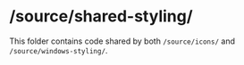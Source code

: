 # /source/shared-styling/

This folder contains code shared by both `/source/icons/` and `/source/windows-styling/`.